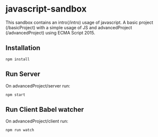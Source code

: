 # javascript-sandbox

This sandbox contains an intro(/intro) usage of javascript. A basic project (/basicProject) with a simple usage of JS and advancedProject (/advancedProject) using ECMA Script 2015.

## Installation

`npm install`

## Run Server

On advancedProject/server run:

`npm start`

## Run Client Babel watcher

On advancedProject/client run:

`npm run watch`
